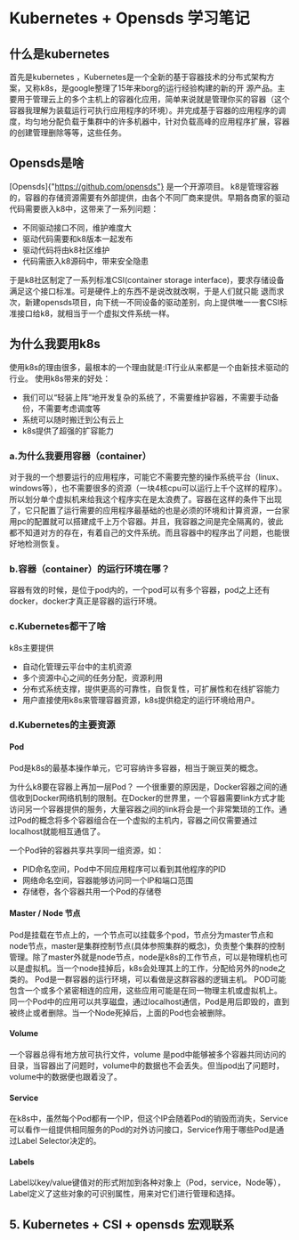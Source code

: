 # Kubernetes + Opensds 学习笔记


## 什么是kubernetes

  首先是kubernetes ，Kubernetes是一个全新的基于容器技术的分布式架构方案，又称k8s，是google整理了15年来borg的运行经验构建的新的开
源产品。主要用于管理云上的多个主机上的容器化应用，简单来说就是管理你买的容器（这个容器我理解为装载运行可执行应用程序的环境）。并完成基于容器的应用程序的调度，均匀地分配负载于集群中的许多机器中，针对负载高峰的应用程序扩展，容器的创建管理删除等等，这些任务。


## Opensds是啥

[Opensds]{"https://github.com/opensds"} 是一个开源项目。
k8是管理容器的，容器的存储资源需要有外部提供，由各个不同厂商来提供。早期各商家的驱动代码需要嵌入k8中，这带来了一系列问题：
* 不同驱动接口不同，维护难度大
* 驱动代码需要和k8版本一起发布
* 驱动代码将由k8社区维护
* 代码需嵌入k8源码中，带来安全隐患

于是k8社区制定了一系列标准CSI(container storage interface)，要求存储设备满足这个接口标准。可是硬件上的东西不是说改就改啊，于是人们就只能
退而求次，新建opensds项目，向下统一不同设备的驱动差别，向上提供唯一一套CSI标准接口给k8，就相当于一个虚拟文件系统一样。

## 为什么我要用k8s

   使用k8s的理由很多，最根本的一个理由就是:IT行业从来都是一个由新技术驱动的行业。
   使用k8s带来的好处：
* 我们可以“轻装上阵”地开发复杂的系统了，不需要维护容器，不需要手动备份，不需要考虑调度等
* 系统可以随时搬迁到公有云上
* k8s提供了超强的扩容能力

### a.为什么我要用容器（container）

对于我的一个想要运行的应用程序，可能它不需要完整的操作系统平台（linux、windows等），也不需要很多的资源（一块4核cpu可以运行上千个这样的程序）。
所以划分单个虚拟机来给我这个程序实在是太浪费了。容器在这样的条件下出现了，它只配置了运行需要的应用程序最基础的也是必须的环境和计算资源，一台家用pc的配置就可以搭建成千上万个容器。并且，我容器之间是完全隔离的，彼此都不知道对方的存在，有着自己的文件系统。而且容器中的程序出了问题，也能很好地检测恢复。 

### b.容器（container）的运行环境在哪？

容器有效的时候，是位于pod内的，一个pod可以有多个容器，pod之上还有docker，docker才真正是容器的运行环境。

### c.Kubernetes都干了啥

k8s主要提供
* 自动化管理云平台中的主机资源
* 多个资源中心之间的任务分配，资源利用
* 分布式系统支撑，提供更高的可靠性，自恢复性，可扩展性和在线扩容能力
* 用户直接使用k8s来管理容器资源，k8s提供稳定的运行环境给用户。
### d.Kubernetes的主要资源

#### Pod
   Pod是k8s的最基本操作单元，它可容纳许多容器，相当于豌豆荚的概念。
   
   为什么k8要在容器上再加一层Pod？ 一个很重要的原因是，Docker容器之间的通信收到Docker网络机制的限制。在Docker的世界里，一个容器需要link方式才能访问另一个容器提供的服务，大量容器之间的link将会是一个非常繁琐的工作。通过Pod的概念将多个容器组合在一个虚拟的主机内，容器之间仅需要通过localhost就能相互通信了。
   
   一个Pod钟的容器共享共享同一组资源，如：
   * PID命名空间，Pod中不同应用程序可以看到其他程序的PID
   * 网络命名空间，容器能够访问同一个IP和端口范围
   * 存储卷，各个容器共用一个Pod的存储卷
   
####  Master / Node 节点

Pod是挂载在节点上的，一个节点可以挂载多个pod，节点分为master节点和node节点，master是集群控制节点(具体参照集群的概念)，负责整个集群的控制管理。除了master外就是node节点，node是k8s的工作节点，可以是物理机也可以是虚拟机。当一个node挂掉后，k8s会处理其上的工作，分配给另外的node之类的。
Pod是一群容器的运行环境，可以看做是这群容器的逻辑主机。  POD可能包含一个或多个紧密相连的应用，这些应用可能是在同一物理主机或虚拟机上。
同一个Pod中的应用可以共享磁盘，通过localhost通信，Pod是用后即毁的，直到被终止或者删除。当一个Node死掉后，上面的Pod也会被删除。

####  Volume

一个容器总得有地方放可执行文件，volume 是pod中能够被多个容器共同访问的目录，当容器出了问题时，volume中的数据也不会丢失。但当pod出了问题时，volume中的数据便也跟着没了。

####  Service

在k8s中，虽然每个Pod都有一个IP，但这个IP会随着Pod的销毁而消失，Service可以看作一组提供相同服务的Pod的对外访问接口，Service作用于哪些Pod是通过Label Selector决定的。

####  Labels
Label以key/value键值对的形式附加到各种对象上（Pod，service，Node等），Label定义了这些对象的可识别属性，用来对它们进行管理和选择。

## 5.	Kubernetes + CSI + opensds 宏观联系
